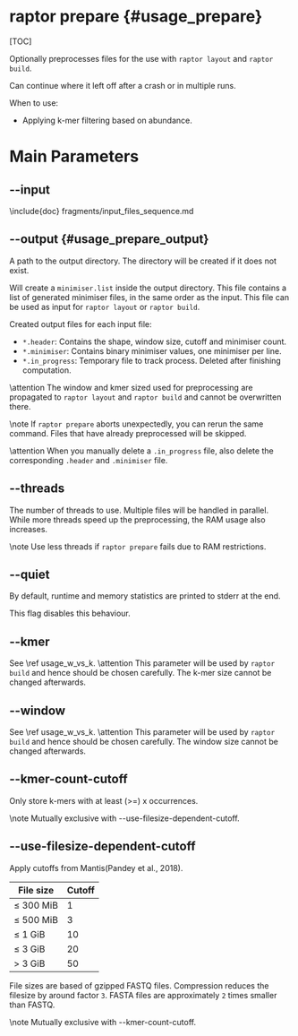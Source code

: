 # raptor prepare {#usage_prepare}

[TOC]

Optionally preprocesses files for the use with `raptor layout` and `raptor build`.

Can continue where it left off after a crash or in multiple runs.

When to use:
  * Applying k-mer filtering based on abundance.

# Main Parameters

## -​-input

\include{doc} fragments/input_files_sequence.md

## -​-output {#usage_prepare_output}
A path to the output directory. The directory will be created if it does not exist.

Will create a `minimiser.list` inside the output directory. This file contains a list of generated minimiser
files, in the same order as the input.
This file can be used as input for `raptor layout` or `raptor build`.

Created output files for each input file:
  * `*.header`: Contains the shape, window size, cutoff and minimiser count.
  * `*.minimiser`: Contains binary minimiser values, one minimiser per line.
  * `*.in_progress`: Temporary file to track process. Deleted after finishing computation.

\attention
The window and kmer sized used for preprocessing are propagated to `raptor layout` and `raptor build` and cannot be
overwritten there.

\note
If `raptor prepare` aborts unexpectedly, you can rerun the same command. Files that have already preprocessed will
be skipped.

\attention
When you manually delete a `.in_progress` file, also delete the corresponding `.header` and `.minimiser` file.

## -​-threads
The number of threads to use. Multiple files will be handled in parallel. While more threads speed up the
preprocessing, the RAM usage also increases.

\note
Use less threads if `raptor prepare` fails due to RAM restrictions.

## -​-quiet
By default, runtime and memory statistics are printed to stderr at the end.

This flag disables this behaviour.

## -​-kmer
See \ref usage_w_vs_k.
\attention
This parameter will be used by `raptor build` and hence should be chosen carefully. The k-mer size cannot be changed
afterwards.

## -​-window
See \ref usage_w_vs_k.
\attention
This parameter will be used by `raptor build` and hence should be chosen carefully. The window size cannot be changed
afterwards.

## -​-kmer-count-cutoff
Only store k-mers with at least (>=) x occurrences.

\note
Mutually exclusive with --use-filesize-dependent-cutoff.

## -​-use-filesize-dependent-cutoff
Apply cutoffs from Mantis(Pandey et al., 2018).

| File size | Cutoff |
|-----------|--------|
| ≤ 300 MiB | 1      |
| ≤ 500 MiB | 3      |
| ≤ 1 GiB   | 10     |
| ≤ 3 GiB   | 20     |
| > 3 GiB   | 50     |

File sizes are based of gzipped FASTQ files. Compression reduces the filesize by around factor `3`. FASTA files are
approximately `2` times smaller than FASTQ.

\note
Mutually exclusive with --kmer-count-cutoff.
